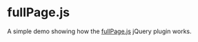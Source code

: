 # fullPage.js

A simple demo showing how the [fullPage.js](http://alvarotrigo.com/fullPage/) jQuery plugin works.
